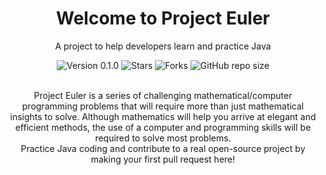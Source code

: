 <div align="center">

  <h1>Welcome to Project Euler</h1>
  <p>A project to help developers learn and practice Java</p>

  ![Version 0.1.0](https://img.shields.io/badge/Version-0.1.0-orange.svg)
  ![Stars](https://img.shields.io/github/stars/AlexandrAnatoliev/project-euler.svg?style=flat)
  ![Forks](https://img.shields.io/github/forks/AlexandrAnatoliev/project-euler.svg?style=flat)
  ![GitHub repo size](https://img.shields.io/github/repo-size/AlexandrAnatoliev/project-euler)
  
  <p><br>Project Euler is a series of challenging mathematical/computer programming problems 
    that will require more than just mathematical insights to solve. 
    Although mathematics will help you arrive at elegant and efficient methods, 
    the use of a computer and programming skills will be required to solve most problems.<br>
    Practice Java coding and contribute to a real open-source project by making your first pull request here!</p>
</div>
